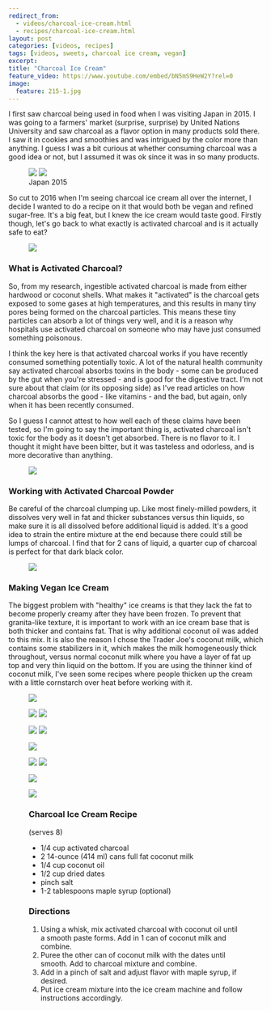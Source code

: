 ---redirect_from:   - videos/charcoal-ice-cream.html  - recipes/charcoal-ice-cream.html
layout: post
categories: [videos, recipes]
tags: [videos, sweets, charcoal ice cream, vegan]
excerpt: 
title: "Charcoal Ice Cream"
feature_video: https://www.youtube.com/embed/bN5mS9HeW2Y?rel=0
image:
  feature: 215-1.jpg
---

I first saw charcoal being used in food when I was visiting Japan in 2015.  I was going to a farmers' market (surprise, surprise) by United Nations University and saw charcoal as a flavor option in many products sold there.  I saw it in cookies and smoothies and was intrigued by the color more than anything.  I guess I was a bit curious at whether consuming charcoal was a good idea or not, but I assumed it was ok since it was in so many products.    

<figure class="half">
<img src="/images/215-14.jpg">
<img src="/images/215-15.jpg">
 <figcaption> Japan 2015 </figcaption>
</figure>

So cut to 2016 when I'm seeing charcoal ice cream all over the internet, I decide I wanted to do a recipe on it that would both be vegan and refined sugar-free.  It's a big feat, but I knew the ice cream would taste good.  Firstly though, let's go back to what exactly is activated charcoal and is it actually safe to eat?

<figure>
    <img src="/images/215-2.jpg">
</figure>

### What is Activated Charcoal?

So, from my research, ingestible activated charcoal is made from either hardwood or coconut shells.  What makes it "activated" is the charcoal gets exposed to some gases at high temperatures, and this results in many tiny pores being formed on the charcoal particles.  This means these tiny particles can absorb a lot of things very well, and it is a reason why hospitals use activated charcoal on someone who may have just consumed something poisonous.

I think the key here is that activated charcoal works if you have recently consumed something potentially toxic.  A lot of the natural health community say activated charcoal absorbs toxins in the body - some can be produced by the gut when you're stressed -  and is good for the digestive tract.  I'm not sure about that claim (or its opposing side) as I've read articles on how charcoal absorbs the good - like vitamins - and the bad, but again, only when it has been recently consumed.  

So I guess I cannot attest to how well each of these claims have been tested, so I'm going to say the important thing is, activated charcoal isn't toxic for the body as it doesn't get absorbed.  There is no flavor to it.  I thought it might have been bitter, but it was tasteless and odorless, and is more decorative than anything.  



<figure>
    <img src="/images/215-4.jpg">
</figure>

### Working with Activated Charcoal Powder

Be careful of the charcoal clumping up.  Like most finely-milled powders, it dissolves very well in fat and thicker substances versus thin liquids, so make sure it is all dissolved before additional liquid is added.  It's a good idea to strain the entire mixture at the end because there could still be lumps of charcoal.  I find that for 2 cans of liquid, a quarter cup of charcoal is perfect for that dark black color.  

<figure>
    <img src="/images/215-7.jpg">
</figure>

### Making Vegan Ice Cream

The biggest problem with "healthy" ice creams is that they lack the fat to become properly creamy after they have been frozen.  To prevent that granita-like texture, it is important to work with an ice cream base that is both thicker and contains fat.  That is why additional coconut oil was added to this mix.  It is also the reason I chose the Trader Joe's coconut milk, which contains some stabilizers in it, which makes the milk homogeneously thick throughout, versus normal coconut milk where you have a layer of fat up top and very thin liquid on the bottom.  If you are using the thinner kind of coconut milk, I've seen some recipes where people thicken up the cream with a little cornstarch over heat before working with it. 

<figure>
    <img src="/images/215-3.jpg">
</figure>

<figure class="half">
<img src="/images/215-5.jpg">
<img src="/images/215-6.jpg">
</figure>

<figure class="half">
<img src="/images/215-7.jpg">
<img src="/images/215-8.jpg">
</figure>

<figure>
    <img src="/images/215-9.jpg">
</figure> 

<figure class="half">
<img src="/images/215-10.jpg">
<img src="/images/215-11.jpg">
</figure>

<figure>
    <img src="/images/215-13.jpg">
</figure> 

<figure>
    <img src="/images/215-1.jpg">
</figure> 


<figure class="ingredients" markdown="1">

### Charcoal Ice Cream Recipe

(serves 8)

- 1/4 cup activated charcoal
- 2 14-ounce (414 ml) cans full fat coconut milk
- 1/4 cup coconut oil
- 1/2 cup dried dates
- pinch salt
- 1-2 tablespoons maple syrup (optional)


</figure>
<figure class="directions" markdown="1">

### Directions

1. Using a whisk, mix activated charcoal with coconut oil until a smooth paste forms.  Add in 1 can of coconut milk and combine.
2. Puree the other can of coconut milk with the dates until smooth.  Add to charcoal mixture and combine.
3. Add in a pinch of salt and adjust flavor with maple syrup, if desired.
4. Put ice cream mixture into the ice cream machine and follow instructions accordingly.

</figure>